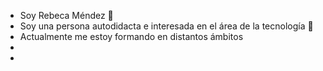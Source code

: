 - Soy Rebeca Méndez 👋 
- Soy una persona autodidacta e interesada en el área de  la tecnología 👀 
- Actualmente me estoy formando en distantos ámbitos
- 
- 

<!---
mendezrebecav/mendezrebecav is a ✨ special ✨ repository because its `README.md` (this file) appears on your GitHub profile.
You can click the Preview link to take a look at your changes.
--->
